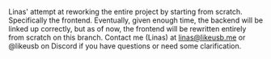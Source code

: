 Linas' attempt at reworking the entire project by starting from scratch. Specifically the frontend. Eventually, given enough time, the backend will be linked up correctly, but as of now, the frontend will be rewritten entirely from scratch on this branch. 
Contact me (Linas) at linas@likeusb.me or @likeusb on Discord if you have questions or need some clarification.
